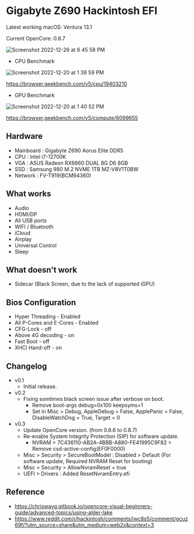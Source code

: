 # Gigabyte Z690 Hackintosh EFI

Latest working macOS: Ventura 13.1

Current OpenCore: 0.8.7

![Screenshot 2022-12-26 at 6 45 58 PM](https://user-images.githubusercontent.com/9337847/209540185-8b8c446f-18de-4e9a-bfbc-4b4ff9882ff8.png)


* CPU Benchmark

![Screenshot 2022-12-20 at 1 38 59 PM](https://user-images.githubusercontent.com/9337847/208586303-16629b20-b0bc-4330-89df-44befae378c9.png)

<https://browser.geekbench.com/v5/cpu/19403210>

* GPU Benchmark

![Screenshot 2022-12-20 at 1 40 52 PM](https://user-images.githubusercontent.com/9337847/208586332-e8e1f9b5-137f-42dc-be44-4da4da247969.png)

<https://browser.geekbench.com/v5/compute/6099655>

## Hardware
* Mainboard : Gigabyte Z690 Aorus Elite DDR5
* CPU : Intel i7-12700K
* VGA : ASUS Radeon RX6660 DUAL 8G D6 8GB
* SSD : Samsung 980 M.2 NVME 1TB MZ-V8V1T0BW
* Network : FV-T919(BCM94360)

## What works
* Audio
* HDMI/DP
* All USB ports
* WIFI / Bluetooth
* iCloud
* Airplay
* Universal Control
* Sleep

## What doesn't work
* Sidecar (Black Screen, due to the lack of supported iGPU)

## Bios Configuration
* Hyper Threading - Enabled
* All P-Cores and E-Cores - Enabled
* CFG-Lock - off
* Above 4G decoding - on
* Fast Boot - off
* XHCI Hand-off - on

## Changelog
* v0.1
  * Initial release.
* v0.2 
  * Fixing somtimes black screen issue after verbose on boot.
    * Remove boot-args debug=0x100 keepsyms=1
    * Set in Misc > Debug, AppleDebug = False, ApplePanic = False, DisableWatchDog = True, Target = 0
* v0.3
  * Update OpenCore version. (from 0.8.6 to 0.8.7)
  * Re-enable System Integrity Protection (SIP) for software update.
    * NVRAM > 7C436110-AB2A-4BBB-A880-FE41995C9F82 > Remove csd-active-config(EF0F0000)
  * Misc > Security > SecureBootModel : Disabled > Default (For software update, Required NVRAM Reset for booting)
  * Misc > Security > AllowNvramReset = true
  * UEFI > Drivers : Added ResetNvramEntry.efi
  
## Reference
* <https://chriswayg.gitbook.io/opencore-visual-beginners-guide/advanced-topics/using-alder-lake>
* <https://www.reddit.com/r/hackintosh/comments/jwc8s5/comment/gcuz69f/?utm_source=share&utm_medium=web2x&context=3>
